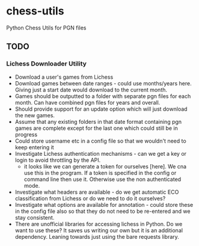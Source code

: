# chess-utils
Python Chess Utils for PGN files

## TODO
### Lichess Downloader Utility
* Download a user's games from Lichess
* Download games between date ranges - could use months/years here. Giving just a start date would download to the current month.
* Games should be outputted to a folder with separate pgn files for each month. Can have combined pgn files for years and overall.
* Should provide support for an update option which will just download the new games.
* Assume that any existing folders in that date format containing pgn games are complete except for the last one which could still be in progress
* Could store username etc in a config file so that we wouldn't need to keep entering it
* Investigate Lichess authentication mechanisms - can we get a key or login to avoid throttling by the API.
  - it looks like we can generate a token for ourselves [here]. We cna use this in the program. If a token is specified in the config or command line then use it. Otherwise use the non authenticated mode.
* Investigate what headers are available - do we get automatic ECO classification from Lichess or do we need to do it ourselves?
* Investigate what options are available for annotation - could store these in the config file also so that they do not need to be re-entered and we stay consistent.
* There are unofficial libraries for accessing lichess in Python. Do we want to use these? It saves us writing our own but it is an additional dependency. Leaning towards just using the bare requests library.

